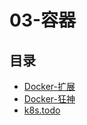 #  03-容器

## 目录

  * [Docker-扩展](/study/运维/03-容器/Docker-扩展)
  * [Docker-狂神](/study/运维/03-容器/Docker-狂神)
  * [k8s.todo](/study/运维/03-容器/k8s.todo)